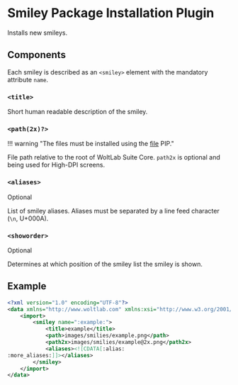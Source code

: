 # Smiley Package Installation Plugin

Installs new smileys.

## Components

Each smiley is described as an `<smiley>` element with the mandatory attribute `name`.

### `<title>`

Short human readable description of the smiley.

### `<path(2x)?>`

!!! warning "The files must be installed using the [file](file.md) PIP."

File path relative to the root of WoltLab Suite Core.
`path2x` is optional and being used for High-DPI screens.

### `<aliases>`

<span class="label label-info">Optional</span>

List of smiley aliases.
Aliases must be separated by a line feed character (`\n`, U+000A).

### `<showorder>`

<span class="label label-info">Optional</span>

Determines at which position of the smiley list the smiley is shown.

## Example

```xml
<?xml version="1.0" encoding="UTF-8"?>
<data xmlns="http://www.woltlab.com" xmlns:xsi="http://www.w3.org/2001/XMLSchema-instance" xsi:schemaLocation="http://www.woltlab.com http://www.woltlab.com/XSD/2019/smiley.xsd">
	<import>
		<smiley name=":example:">
			<title>example</title>
			<path>images/smilies/example.png</path>
			<path2x>images/smilies/example@2x.png</path2x>
			<aliases><![CDATA[:alias:
:more_aliases:]]></aliases>
		</smiley>
	</import>
</data>
```
